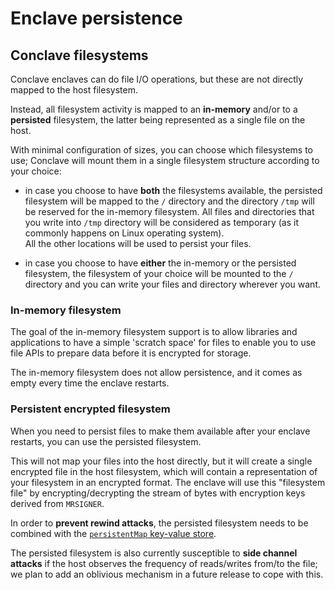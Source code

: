 # Enclave persistence

## Conclave filesystems

Conclave enclaves can do file I/O operations, but these are not directly mapped to the host filesystem. 

Instead, all filesystem activity is mapped to an **in-memory** and/or to a **persisted** filesystem,
the latter being represented as a single file on the host.

With minimal configuration of sizes, you can choose which filesystems to use;
Conclave will mount them in a single filesystem structure according to your choice:

* in case you choose to have **both** the filesystems available, the persisted filesystem will be mapped to the `/` directory
and the directory `/tmp` will be reserved for the in-memory filesystem.
All files and directories that you write into `/tmp` directory will be considered as temporary
(as it commonly happens on Linux operating system).  
All the other locations will be used to persist your files.

* in case you choose to have **either** the in-memory or the persisted filesystem, the filesystem
of your choice will be mounted to the `/` directory and you can write your files and directory wherever you want.

### In-memory filesystem
The goal of the in-memory filesystem support is to allow libraries and applications to have a simple
'scratch space' for files to enable you to use file APIs to prepare data before it is encrypted for storage.

The in-memory filesystem does not allow persistence, and it comes as empty every time the enclave restarts.

### Persistent encrypted filesystem
When you need to persist files to make them available after your enclave restarts, you can use the persisted
filesystem.

This will not map your files into the host directly, but it will create a single encrypted file in the host filesystem,
which will contain a representation of your filesystem in an encrypted format.
The enclave will use this "filesystem file" by encrypting/decrypting the stream of bytes with encryption keys derived from `MRSIGNER`.

In order to **prevent rewind attacks**, the persisted filesystem needs to be combined with the [`persistentMap` key-value store](persistence.md).

The persisted filesystem is also currently susceptible to **side channel attacks** if the host observes the frequency of reads/writes from/to the file;
we plan to add an oblivious mechanism in a future release to cope with this.




